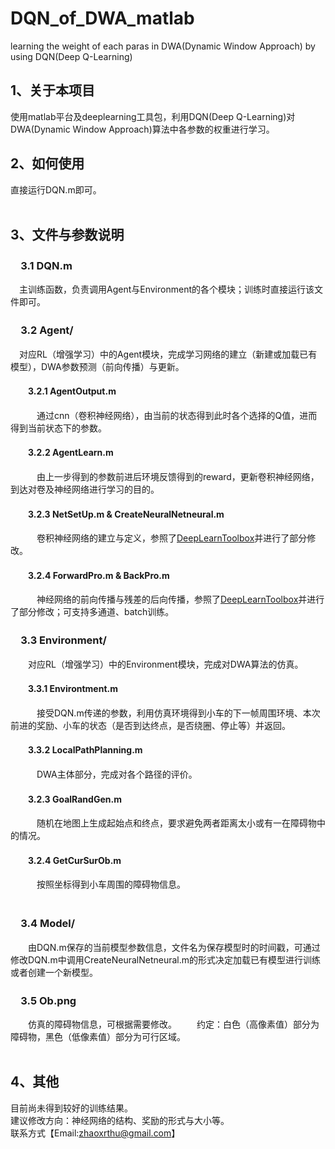 # DQN_of_DWA_matlab
learning the weight of each paras in DWA(Dynamic Window Approach) by using DQN(Deep Q-Learning)
## 1、关于本项目
  使用matlab平台及deeplearning工具包，利用DQN(Deep Q-Learning)对DWA(Dynamic Window Approach)算法中各参数的权重进行学习。 
  &nbsp;
  
  
## 2、如何使用
  直接运行DQN.m即可。  
  &nbsp;
  
  
## 3、文件与参数说明
### 　3.1 DQN.m
　主训练函数，负责调用Agent与Environment的各个模块；训练时直接运行该文件即可。 
 &nbsp;

### 　3.2 Agent/
　对应RL（增强学习）中的Agent模块，完成学习网络的建立（新建或加载已有模型），DWA参数预测（前向传播）与更新。
  
#### 　　3.2.1 AgentOutput.m
　　　通过cnn（卷积神经网络），由当前的状态得到此时各个选择的Q值，进而得到当前状态下的参数。    
#### 　　3.2.2 AgentLearn.m
　　　由上一步得到的参数前进后环境反馈得到的reward，更新卷积神经网络，到达对卷及神经网络进行学习的目的。
#### 　　3.2.3 NetSetUp.m & CreateNeuralNetneural.m
　　　卷积神经网络的建立与定义，参照了[DeepLearnToolbox](https://github.com/rasmusbergpalm/DeepLearnToolbox)并进行了部分修改。
#### 　　3.2.4 ForwardPro.m & BackPro.m
　　　神经网络的前向传播与残差的后向传播，参照了[DeepLearnToolbox](https://github.com/rasmusbergpalm/DeepLearnToolbox)并进行了部分修改；可支持多通道、batch训练。 
   &nbsp;
  

###  　3.3 Environment/
　　对应RL（增强学习）中的Environment模块，完成对DWA算法的仿真。
  
#### 　　3.3.1 Environtment.m
　　　接受DQN.m传递的参数，利用仿真环境得到小车的下一帧周围环境、本次前进的奖励、小车的状态（是否到达终点，是否绕圈、停止等）并返回。
#### 　　3.3.2 LocalPathPlanning.m
　　　DWA主体部分，完成对各个路径的评价。
#### 　　3.2.3 GoalRandGen.m
　　　随机在地图上生成起始点和终点，要求避免两者距离太小或有一在障碍物中的情况。
#### 　　3.2.4 GetCurSurOb.m
　　　按照坐标得到小车周围的障碍物信息。  
   &nbsp;
 
### 　3.4 Model/
　　由DQN.m保存的当前模型参数信息，文件名为保存模型时的时间戳，可通过修改DQN.m中调用CreateNeuralNetneural.m的形式决定加载已有模型进行训练或者创建一个新模型。 
  &nbsp;
  
### 　3.5 Ob.png
　　仿真的障碍物信息，可根据需要修改。
　　约定：白色（高像素值）部分为障碍物，黑色（低像素值）部分为可行区域。  
  &nbsp;
  
## 4、其他
  目前尚未得到较好的训练结果。  
  建议修改方向：神经网络的结构、奖励的形式与大小等。  
  联系方式【Email:<zhaoxrthu@gmail.com>】
  
  
  
  
  
  

